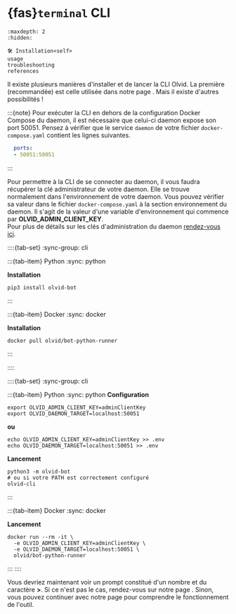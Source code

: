 # {fas}`terminal` CLI

```{toctree}
:maxdepth: 2
:hidden:

🛠️ Installation<self>
usage
troubleshooting
references
```

Il existe plusieurs manières d'installer et de lancer la CLI Olvid. La première (recommandée) est celle utilisée dans notre page [](/index).
Mais il existe d'autres possibilités !

:::{note}
Pour exécuter la CLI en dehors de la configuration Docker Compose du daemon, il est nécessaire que celui-ci daemon expose son port 50051.
Pensez à vérifier que le service `daemon` de votre fichier `docker-compose.yaml` contient les lignes suivantes.
```yaml
  ports:
  - 50051:50051
```
:::

Pour permettre à la CLI de se connecter au daemon, il vous faudra récupérer la clé administrateur de votre daemon.
Elle se trouve normalement dans l'environnement de votre daemon. Vous pouvez vérifier sa valeur dans le fichier `docker-compose.yaml` à la section environnement du daemon.
Il s'agit de la valeur d'une variable d'environnement qui commence par **OLVID_ADMIN_CLIENT_KEY**.  
Pour plus de détails sur les clés d'administration du daemon [rendez-vous ici](/daemon/options.md#clés-client-administrateur).

::::{tab-set}
:sync-group: cli

:::{tab-item} Python
:sync: python

**Installation**
```shell
pip3 install olvid-bot
```
:::

:::{tab-item} Docker
:sync: docker

**Installation**
```shell
docker pull olvid/bot-python-runner
```
:::

::::

::::{tab-set}
:sync-group: cli

:::{tab-item} Python
:sync: python
**Configuration**
```shell
export OLVID_ADMIN_CLIENT_KEY=adminClientKey
export OLVID_DAEMON_TARGET=localhost:50051
```

**ou**

```shell
echo OLVID_ADMIN_CLIENT_KEY=adminClientKey >> .env
echo OLVID_DAEMON_TARGET=localhost:50051 >> .env
```

**Lancement**
```shell
python3 -m olvid-bot
# ou si votre PATH est correctement configuré
olvid-cli
```

:::

:::{tab-item} Docker
:sync: docker

**Lancement**
```shell
docker run --rm -it \
  -e OLVID_ADMIN_CLIENT_KEY=adminClientKey \
  -e OLVID_DAEMON_TARGET=localhost:50051 \
  olvid/bot-python-runner
```
:::
::::

Vous devriez maintenant voir un prompt constitué d'un nombre et du caractère **>**. Si ce n'est pas le cas, rendez-vous sur notre page [](/cli/troubleshooting).
Sinon, vous pouvez continuer avec notre page [](/cli/usage) pour comprendre le fonctionnement de l'outil.
